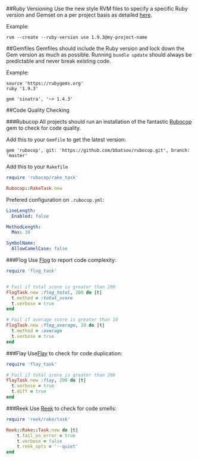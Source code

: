 ##Ruby Versioning
Use the new style RVM files to specify a specific Ruby version and Gemset on a per project basis as detailed [here](https://rvm.io/workflow/projects).

Example:

    rvm --create --ruby-version use 1.9.3@my-project-name

##Gemfiles
Gemfiles should include the Ruby version and lock down the Gem version as much as possible. Running `bundle update` should always be predictable and never break existing code.

Example:

    source 'https://rubygems.org'
    ruby '1.9.3'

    gem 'sinatra', '~> 1.4.3'

##Code Quality Checking

###Rubucop
All projects should run an installation of the fantastic [Rubocop](https://github.com/bbatsov/rubocop) gem to check for code quality.

Add this to your `Gemfile` to get the latest version:

    gem 'rubocop', git: 'https://github.com/bbatsov/rubocop.git', branch: 'master'

Add this to your `Rakefile`

```Ruby
require 'rubocop/rake_task'

Rubocop::RakeTask.new
```

Prefered configuration on `.rubocop.yml`:

```YAML
LineLength:
  Enabled: false

MethodLength:
  Max: 30

SymbolName:
  AllowCamelCase: false
```

###Flog
Use [Flog](https://github.com/seattlerb/flog) to report code complexity:

```Ruby
require 'flog_task'


# Fail if total score is greater than 200
FlogTask.new :flog_total, 200 do |t|
  t.method = :total_score
  t.verbose = true
end

# Fail if average score is greater than 10
FlogTask.new :flog_average, 10 do |t|
  t.method = :average
  t.verbose = true
end
```

###Flay
Use[Flay](https://github.com/seattlerb/flay) to check for code duplication:

```Ruby
require 'flay_task'

# Fail if total score is greater than 200
FlayTask.new :flay, 200 do |t|
  t.verbose = true
  t.diff = true
end
```

###Reek
Use [Reek](https://github.com/troessner/reek) to check for code smells:

```Ruby
require 'reek/rake/task'

Reek::Rake::Task.new do |t|
    t.fail_on_error = true
    t.verbose = false
    t.reek_opts = '--quiet'
end
```
